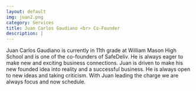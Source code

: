 ```yaml
---
layout: default
img: juan2.png
category: Services
title: Juan Carlos Gaudiano <br> Co-Founder
description: |
---
```

  Juan Carlos Gaudiano is currently in 11th grade at William Mason High School and is one of the co-founders of SafeDeliv. He is always eager to make new and exciting business connections. Juan is driven to make his new founded idea into reality and a successful business. He is always open to new ideas and taking criticism. With Juan leading the charge we are always focus and now schedule.
